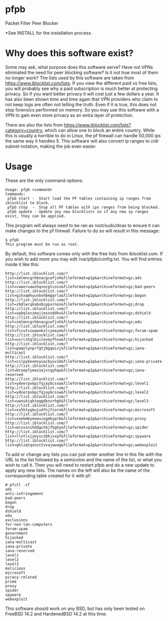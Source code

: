# pfpb
Packet Filter Peer Blocker

*See INSTALL for the installation process. 

# Why does this software exist?

Some may ask, what purpose does this software serve? Have not VPNs eliminated the need for peer blocking software? Is it not true most of them no longer work? The lists used by this software are taken from https://www.iblocklist.com/lists. If you view the different paid vs free lists, you will probably see why a paid subscription is much better at protecting privacy. So if you want better privacy it will cost just a few dollars a year. It has also been shown time and time again that VPN providers who claim to not keep logs are often not telling the truth. Even if it is true, this does not stop forensics performed on memory. So you may use this software with a VPN to gain even more privacy as an extra layer of protection.

There are also the lists from https://www.iblocklist.com/lists?category=country, which can allow one to block an entire country. While this is usually a horrible to do in Linux, the pf firewall can handle 50,000 ips the same way it handles 5. This software will also convert ip ranges to cidr subnet notation, making the job even easier.

# Usage
These are the only command options:

```
Usage: pfpb <command>
Commands:
 pfpb start -  Start load the PF tables containing ip ranges from iblocklist to block.
 pfpb stop  -  Stop all PF tables with ips ranges from being blocked. 
 pfpb update - Update any new blocklists so if any new ip ranges exist, they can be applied.
```

This program will always need to be ran as root/sudo/doas to ensure it can make changes to the pf firewall. Failure to do so will result in this message:

```
$ pfpb
This program must be run as root.
```

By default, this software comes only with the free lists from iblocklist.com. If you wish to add more you may edit /var/pfpb/config.txt. You will find entries inside it like this:

```
http://list.iblocklist.com/?list=imlmncgrkbnacgcwfjvh&fileformat=p2p&archiveformat=gz;ads
http://list.iblocklist.com/?list=cwworuawihqvocglcoss&fileformat=p2p&archiveformat=gz;bad-peers
http://list.iblocklist.com/?list=gihxqmhyunbxhbmgqrla&fileformat=p2p&archiveformat=gz;bogon
http://list.iblocklist.com/?list=zbdlwrqkabxbcppvrnos&fileformat=p2p&archiveformat=gz;drop
http://list.iblocklist.com/?list=xpbqleszmajjesnzddhv&fileformat=p2p&archiveformat=gz;dshield
http://list.iblocklist.com/?list=imlmncgrkbnacgcwfjvh&fileformat=p2p&archiveformat=gz;edu
http://list.iblocklist.com/?list=ficutxiwawokxlcyoeye&fileformat=p2p&archiveformat=gz;forum-spam
http://list.iblocklist.com/?list=usrcshglbiilevmyfhse&fileformat=p2p&archiveformat=gz;hijacked
http://list.iblocklist.com/?list=pwqnlynprfgtjbgqoizj&fileformat=p2p&archiveformat=gz;iana-multicast
http://list.iblocklist.com/?list=cslpybexmxyuacbyuvib&fileformat=p2p&archiveformat=gz;iana-private
http://list.iblocklist.com/?list=bcoepfyewziejvcqyhqo&fileformat=p2p&archiveformat=gz;iana-reserved
http://list.iblocklist.com/?list=ydxerpxkpcfqjaybcssw&fileformat=p2p&archiveformat=gz;level1
http://list.iblocklist.com/?list=ydxerpxkpcfqjaybcssw&fileformat=p2p&archiveformat=gz;level2
http://list.iblocklist.com/?list=uwnukjqktoggdknzrhgh&fileformat=p2p&archiveformat=gz;level3
http://list.iblocklist.com/?list=xshktygkujudfnjfioro&fileformat=p2p&archiveformat=gz;microsoft
http://list.iblocklist.com/?list=xoebmbyexwuiogmbyprb&fileformat=p2p&archiveformat=gz;proxy
http://list.iblocklist.com/?list=mcvxsnihddgutbjfbghy&fileformat=p2p&archiveformat=gz;spider
http://list.iblocklist.com/?list=llvtlsjyoyiczbkjsxpf&fileformat=p2p&archiveformat=gz;spyware
http://list.iblocklist.com/?list=ghlzqtqxnzctvvajwwag&fileformat=p2p&archiveformat=gz;webexploit
```

To add or change any lists you can just enter another line in this file with the URL to the list followed by a semicolon and the name of the list, or what you wish to call it. Then you will need to restart pfpb and do a new update to apply any new lists. The names on the left will also be the name of the corresponding table created for it with pf:

```
# pfctl -sT
ads
anti-infringement
bad-peers
bogon
drop
dshield
edu
exclusions
for-non-lan-computers
forum-spam
government
hijacked
iana-multicast
iana-private
iana-reserved
level1
level2
level3
malicious
microsoft
piracy-related
prime
proxy
spider
spyware
webexploit
```

This software should work on any BSD, but has only been tested on FreeBSD 14.2 and HardenedBSD 14.2 at this time.

